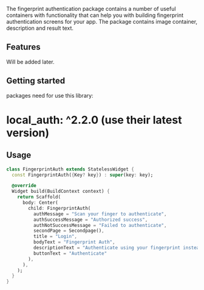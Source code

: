 <!--
This README describes the package. If you publish this package to pub.dev,
this README's contents appear on the landing page for your package.

For information about how to write a good package README, see the guide for
[writing package pages](https://dart.dev/guides/libraries/writing-package-pages).

For general information about developing packages, see the Dart guide for
[creating packages](https://dart.dev/guides/libraries/create-library-packages)
and the Flutter guide for
[developing packages and plugins](https://flutter.dev/developing-packages).
-->

The fingerprint authentication package contains a number of useful containers with functionality that can help you with building fingerprint authentication screens for your app. The package contains image container, description and result text.


## Features

Will be added later.

## Getting started

packages need for use this library:
# local_auth: ^2.2.0 (use their latest version)


## Usage

```dart
class FingerprintAuth extends StatelessWidget {
  const FingerprintAuth({Key? key}) : super(key: key);

  @override
  Widget build(BuildContext context) {
    return Scaffold(
      body: Center(
        child: FingerprintAuth(
          authMessage = "Scan your finger to authenticate",
          authSuccessMessage = "Authorized success",
          authNotSuccessMessage = "Failed to authenticate", 
          secondPage = Secondpage(),
          title = "Login",
          bodyText = "Fingerprint Auth",
          descriptionText = "Authenticate using your fingerprint instead of your password ",
          buttonText = "Authenticate"
        ),
      ),
    );
  }
}
```
